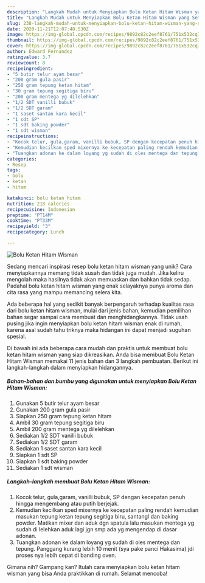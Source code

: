 ```yaml
---
description: "Langkah Mudah untuk Menyiapkan Bolu Ketan Hitam Wisman yang Sempurna"
title: "Langkah Mudah untuk Menyiapkan Bolu Ketan Hitam Wisman yang Sempurna"
slug: 238-langkah-mudah-untuk-menyiapkan-bolu-ketan-hitam-wisman-yang-sempurna
date: 2020-11-21T12:07:48.530Z
image: https://img-global.cpcdn.com/recipes/9892c82c2eef8761/751x532cq70/bolu-ketan-hitam-wisman-foto-resep-utama.jpg
thumbnail: https://img-global.cpcdn.com/recipes/9892c82c2eef8761/751x532cq70/bolu-ketan-hitam-wisman-foto-resep-utama.jpg
cover: https://img-global.cpcdn.com/recipes/9892c82c2eef8761/751x532cq70/bolu-ketan-hitam-wisman-foto-resep-utama.jpg
author: Edward Fernandez
ratingvalue: 3.7
reviewcount: 8
recipeingredient:
- "5 butir telur ayam besar"
- "200 gram gula pasir"
- "250 gram tepung ketan hitam"
- "30 gram tepung segitiga biru"
- "200 gram mentega yg dilelehkan"
- "1/2 SDT vanilli bubuk"
- "1/2 SDT garam"
- "1 saset santan kara kecil"
- "1 sdt SP"
- "1 sdt baking powder"
- "1 sdt wisman"
recipeinstructions:
- "Kocok telur, gula,garam, vanilli bubuk, SP dengan kecepatan penuh hingga mengembang atau putih berjejak."
- "Kemudian kecilkan sped mixernya ke kecepatan paling rendah kemudian masukan tepung ketan tepung segitiga biru, santangl dan baking powder. Matikan mixer dan aduk dgn spatula lalu masukan mentega yg sudah di lelehkan aduk lagi jgn smp ada yg mengendap di dasar adonan."
- "Tuangkan adonan ke dalam loyang yg sudah di oles mentega dan tepung. Panggang kurang lebih 10 menit (sya pake panci Hakasima) jdi proses nya lebih cepat di banding oven."
categories:
- Resep
tags:
- bolu
- ketan
- hitam

katakunci: bolu ketan hitam 
nutrition: 218 calories
recipecuisine: Indonesian
preptime: "PT14M"
cooktime: "PT33M"
recipeyield: "3"
recipecategory: Lunch

---
```



![Bolu Ketan Hitam Wisman](https://img-global.cpcdn.com/recipes/9892c82c2eef8761/751x532cq70/bolu-ketan-hitam-wisman-foto-resep-utama.jpg)

Sedang mencari inspirasi resep bolu ketan hitam wisman yang unik? Cara menyiapkannya memang tidak susah dan tidak juga mudah. Jika keliru mengolah maka hasilnya tidak akan memuaskan dan bahkan tidak sedap. Padahal bolu ketan hitam wisman yang enak selayaknya punya aroma dan cita rasa yang mampu memancing selera kita.



Ada beberapa hal yang sedikit banyak berpengaruh terhadap kualitas rasa dari bolu ketan hitam wisman, mulai dari jenis bahan, kemudian pemilihan bahan segar sampai cara membuat dan menghidangkannya. Tidak usah pusing jika ingin menyiapkan bolu ketan hitam wisman enak di rumah, karena asal sudah tahu triknya maka hidangan ini dapat menjadi suguhan spesial.


Di bawah ini ada beberapa cara mudah dan praktis untuk membuat bolu ketan hitam wisman yang siap dikreasikan. Anda bisa membuat Bolu Ketan Hitam Wisman memakai 11 jenis bahan dan 3 langkah pembuatan. Berikut ini langkah-langkah dalam menyiapkan hidangannya.

<!--inarticleads1-->

##### Bahan-bahan dan bumbu yang digunakan untuk menyiapkan Bolu Ketan Hitam Wisman:

1. Gunakan 5 butir telur ayam besar
1. Gunakan 200 gram gula pasir
1. Siapkan 250 gram tepung ketan hitam
1. Ambil 30 gram tepung segitiga biru
1. Ambil 200 gram mentega yg dilelehkan
1. Sediakan 1/2 SDT vanilli bubuk
1. Sediakan 1/2 SDT garam
1. Sediakan 1 saset santan kara kecil
1. Siapkan 1 sdt SP
1. Siapkan 1 sdt baking powder
1. Sediakan 1 sdt wisman




<!--inarticleads2-->

##### Langkah-langkah membuat Bolu Ketan Hitam Wisman:

1. Kocok telur, gula,garam, vanilli bubuk, SP dengan kecepatan penuh hingga mengembang atau putih berjejak.
1. Kemudian kecilkan sped mixernya ke kecepatan paling rendah kemudian masukan tepung ketan tepung segitiga biru, santangl dan baking powder. Matikan mixer dan aduk dgn spatula lalu masukan mentega yg sudah di lelehkan aduk lagi jgn smp ada yg mengendap di dasar adonan.
1. Tuangkan adonan ke dalam loyang yg sudah di oles mentega dan tepung. Panggang kurang lebih 10 menit (sya pake panci Hakasima) jdi proses nya lebih cepat di banding oven.




Gimana nih? Gampang kan? Itulah cara menyiapkan bolu ketan hitam wisman yang bisa Anda praktikkan di rumah. Selamat mencoba!
